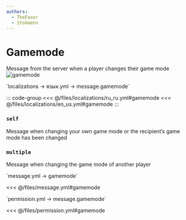```yaml
---
authors:
  - TheFaser
  - Stokmenn
---
```


# Gamemode

Message from the server when a player changes their game mode  
![gamemode](/gamemode.png)

[//]: # (localization)
<!--@include: @/parts/words.md#localization-->
<!--@include: @/parts/words.md#path--> `localizations → язык.yml → message.gamemode`

<!--@include: @/parts/words.md#default-->

::: code-group
<<< @/files/localizations/ru_ru.yml#gamemode
<<< @/files/localizations/en_us.yml#gamemode
:::

### `self`

Message when changing your own game mode or the recipient’s game mode has been changed

### `multiple`

Message when changing the game mode of another player

[//]: # (message.yml)
<!--@include: @/parts/words.md#setting-->
<!--@include: @/parts/words.md#path--> `message.yml → gamemode`

<!--@include: @/parts/words.md#default-->
<<< @/files/message.yml#gamemode

<!--@include: @/parts/enable.md-->
<!--@include: @/parts/destination.md-->
<!--@include: @/parts/sound.md-->

[//]: # (permission.yml)
<!--@include: @/parts/words.md#permission-->
<!--@include: @/parts/words.md#path--> `permission.yml → message.gamemode`

<!--@include: @/parts/words.md#default-->
<<< @/files/permission.yml#gamemode

<!--@include: @/parts/permission/permissionTier3.md-->
<!--@include: @/parts/permission/sound.md-->
